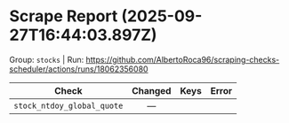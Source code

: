 # Scrape Report (2025-09-27T16:44:03.897Z)

Group: `stocks`  |  Run: https://github.com/AlbertoRoca96/scraping-checks-scheduler/actions/runs/18062356080

| Check | Changed | Keys | Error |
|---|:---:|:--|:--|
| `stock_ntdoy_global_quote` | — |  |  |
